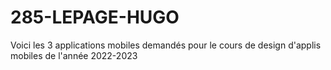 # 285-LEPAGE-HUGO

Voici les 3 applications mobiles demandés pour le cours de design d'applis mobiles de l'année 2022-2023
